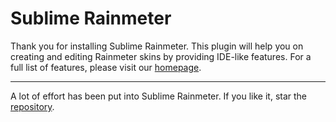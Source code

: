 # Sublime Rainmeter

Thank you for installing Sublime Rainmeter. This plugin will help you on creating and editing Rainmeter skins by providing IDE-like features. For a full list of features, please visit our [homepage](http://thatsich.github.io/sublime-rainmeter/).

---

A lot of effort has been put into Sublime Rainmeter. If you like it, star the [repository](https://github.com/thatsIch/sublime-rainmeter).
